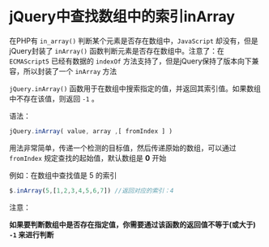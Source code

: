 # jQuery中查找数组中的索引inArray 

在PHP有 `in_array()` 判断某个元素是否存在数组中，`JavaScript` 却没有，但是jQuery封装了 `inArray()` 函数判断元素是否存在数组中。注意了：在 `ECMAScript5` 已经有数据的 `indexOf` 方法支持了，但是jQuery保持了版本向下兼容，所以封装了一个 `inArray` 方法

`jQuery.inArray()` 函数用于在数组中搜索指定的值，并返回其索引值。如果数组中不存在该值，则返回 `-1` 。

语法：

```js
jQuery.inArray( value, array ,[ fromIndex ] )
```

用法非常简单，传递一个检测的目标值，然后传递原始的数组，可以通过 `fromIndex` 规定查找的起始值，默认数组是 **0** 开始

例如：在数组中查找值是 5 的索引

```js
$.inArray(5,[1,2,3,4,5,6,7]) //返回对应的索引：4
```

注意：

**如果要判断数组中是否存在指定值，你需要通过该函数的返回值不等于(或大于) `-1` 来进行判断**


